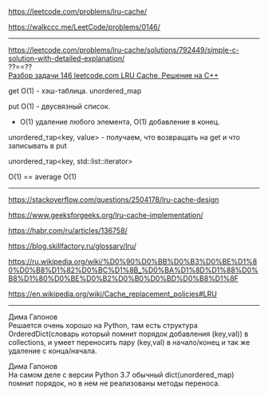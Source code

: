 https://leetcode.com/problems/lru-cache/

https://walkccc.me/LeetCode/problems/0146/

____


https://leetcode.com/problems/lru-cache/solutions/792449/simple-c-solution-with-detailed-explanation/  
??==??  
[Разбор задачи 146 leetcode.com LRU Cache. Решение на C++](https://www.youtube.com/watch?v=KptTnhWtBZY)

get O(1) - хэш-таблица. unordered_map

put O(1) - двусвязный список.

- O(1) удаление любого элемента, O(1) добавление в конец.

unordered_тар<key, value> - получаем, что возвращать на get и что записывать в put

unordered_тар<key, std::list<key>::iterator>

O(1) == average O(1)

___

https://stackoverflow.com/questions/2504178/lru-cache-design

https://www.geeksforgeeks.org/lru-cache-implementation/

https://habr.com/ru/articles/136758/

https://blog.skillfactory.ru/glossary/lru/

https://ru.wikipedia.org/wiki/%D0%90%D0%BB%D0%B3%D0%BE%D1%80%D0%B8%D1%82%D0%BC%D1%8B_%D0%BA%D1%8D%D1%88%D0%B8%D1%80%D0%BE%D0%B2%D0%B0%D0%BD%D0%B8%D1%8F

https://en.wikipedia.org/wiki/Cache_replacement_policies#LRU

___

Дима Гапонов  
​Решается очень хорошо на Python, там есть структура OrderedDict(словарь который помнит порядок добавления (key,val)) в collections, и умеет переносить пару (key,val) в начало/конец и так же удаление с конца/начала.

Дима Гапонов  
​На самом деле с версии Python 3.7 обычный dict(unordered_map) помнит порядок, но в нем не реализованы методы переноса.
